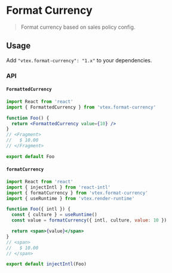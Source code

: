 # Format Currency

> Format currency based on sales policy config.

## Usage

Add `"vtex.format-currency": "1.x"` to your dependencies.

### API

#### `FormattedCurrency`

```jsx
import React from 'react'
import { FormattedCurrency } from 'vtex.format-currency'

function Foo() {
  return <FormattedCurrency value={10} />
}
// <Fragment>
//   $ 10.00
// </Fragment>

export default Foo
```

#### `formatCurrency`

```jsx
import React from 'react'
import { injectIntl } from 'react-intl'
import { formatCurrency } from 'vtex.format-currency'
import { useRuntime } from 'vtex.render-runtime'

function Foo({ intl }) {
  const { culture } = useRuntime()
  const value = formatCurrency({ intl, culture, value: 10 })

  return <span>{value}</span>
}
// <span>
//   $ 10.00
// </span>

export default injectIntl(Foo)
```
